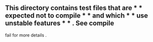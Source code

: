 This
directory
contains
test
files
that
are
*
*
expected
not
to
compile
*
*
and
which
*
*
use
unstable
features
*
*
.
See
compile
-
fail
for
more
details
.
